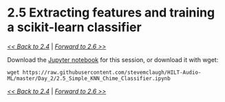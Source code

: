 # 2.5 Extracting features and training a scikit-learn classifier

[*<< Back to 2.4*](2.4.md) \| [*Forward to 2.6 >>*](2.6.md)

Download the [Jupyter notebook](https://raw.githubusercontent.com/stevemclaugh/HILT-Audio-ML/master/Day_2/2.5_Simple_KNN_Chime_Classifier.ipynb) for this session, or download it with wget:

```
wget https://raw.githubusercontent.com/stevemclaugh/HILT-Audio-ML/master/Day_2/2.5_Simple_KNN_Chime_Classifier.ipynb
```

[*<< Back to 2.4*](2.4.md) \| [*Forward to 2.6 >>*](2.6.md)
